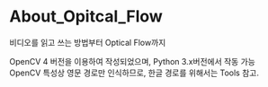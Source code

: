# About_Opitcal_Flow

비디오를 읽고 쓰는 방법부터 Optical Flow까지

OpenCV 4 버전을 이용하여 작성되었으며, Python 3.x버전에서 작동 가능\
OpenCV 특성상 영문 경로만 인식하므로, 한글 경로를 위해서는 Tools 참고.
